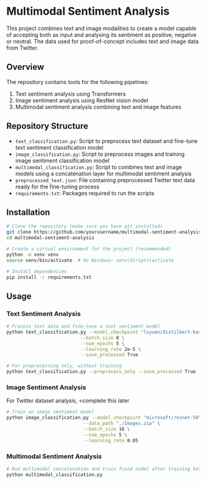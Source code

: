 # Multimodal Sentiment Analysis

This project combines text and image modalities to create a model capable of accepting both as input and analysing its sentiment as positive, negative or neutral. The data used for proof-of-concept includes text and image data from Twitter.

## Overview

The repository contains tools for the following pipelines:
1. Text sentiment analysis using Transformers
2. Image sentiment analysis using ResNet vision model
3. Multimodal sentiment analysis combining text and image features

## Repository Structure
- `text_classification.py`: Script to preprocess text dataset and fine-tune text sentiment classification model
- `image_classification.py`: Script to preprocess images and training image sentiment classification model
- `multimodal_classification.py`: Script to combines text and image models using a concatenation layer for multimodal sentiment analysis
- `preprocessed_text.json`: File containing preprocessed Twitter text data ready for the fine-tuning process
- `requirements.txt`: Packages required to run the scripts

## Installation

```bash
# Clone the repository (make sure you have git installed)
git clone https://github.com/yourusername/multimodal-sentiment-analysis.git
cd multimodal-sentiment-analysis

# Create a virtual environment for the project (recommended)
python -m venv venv
source venv/bin/activate  # On Windows: venv\Scripts\activate

# Install dependencies
pip install -r requirements.txt
```

## Usage

### Text Sentiment Analysis

```bash
# Process text data and fine-tune a text sentiment model
python text_classification.py --model_checkpoint "lxyuan/distilbert-base-multilingual-cased-sentiments-student" \
                           --batch_size 8 \
                           --num_epochs 5 \
                           --learning_rate 2e-5 \
                           --save_processed True

# For preprocessing only, without training 
python text_classification.py --preprocess_only --save_processed True
```

### Image Sentiment Analysis

For Twitter dataset analysis, <complete this later
```bash
# Train an image sentiment model
python image_classification.py --model_checkpoint "microsoft/resnet-50" \
                            --data_path "./Images.zip" \
                            --batch_size 16 \
                            --num_epochs 5 \
                            --learning_rate 0.05
```

### Multimodal Sentiment Analysis

```bash
# Run multimodal concatenation and train fused nodel after training both text and image models
python multimodal_classification.py
```

